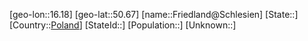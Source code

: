 ﻿---
location: [50.67,16.18]
type: City
tags:
- geo/City


SpocWebEntityId: 30284
isDeleted: false
confidential: public

---
[geo-lon::16.18]
[geo-lat::50.67]
[name::Friedland@Schlesien]
[State::]
[Country::[Poland](geo/Continent/Europe/Poland.md)]
[StateId::]
[Population::]
[Unknown::]


